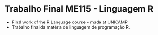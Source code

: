 # Trabalho Final ME115 - Linguagem R
- Final work of the R Language course - made at UNICAMP 
- Trabalho final da matéria de linguagem de programação R. 
